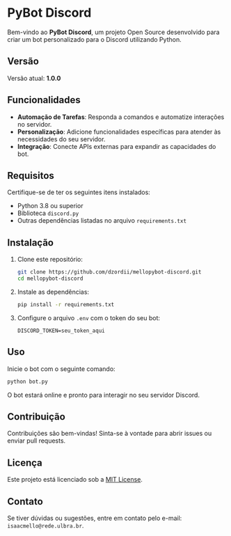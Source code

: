# PyBot Discord

Bem-vindo ao **PyBot Discord**, um projeto Open Source desenvolvido para criar um bot personalizado para o Discord utilizando Python.

## Versão

Versão atual: **1.0.0**

## Funcionalidades

- **Automação de Tarefas**: Responda a comandos e automatize interações no servidor.
- **Personalização**: Adicione funcionalidades específicas para atender às necessidades do seu servidor.
- **Integração**: Conecte APIs externas para expandir as capacidades do bot.

## Requisitos

Certifique-se de ter os seguintes itens instalados:

- Python 3.8 ou superior
- Biblioteca `discord.py`
- Outras dependências listadas no arquivo `requirements.txt`

## Instalação

1. Clone este repositório:
    ```bash
    git clone https://github.com/dzordii/mellopybot-discord.git
    cd mellopybot-discord
    ```

2. Instale as dependências:
    ```bash
    pip install -r requirements.txt
    ```

3. Configure o arquivo `.env` com o token do seu bot:
    ```
    DISCORD_TOKEN=seu_token_aqui
    ```

## Uso

Inicie o bot com o seguinte comando:

```bash
python bot.py
```

O bot estará online e pronto para interagir no seu servidor Discord.

## Contribuição

Contribuições são bem-vindas! Sinta-se à vontade para abrir issues ou enviar pull requests.

## Licença

Este projeto está licenciado sob a [MIT License](LICENSE).

## Contato

Se tiver dúvidas ou sugestões, entre em contato pelo e-mail: `isaacmello@rede.ulbra.br`.
